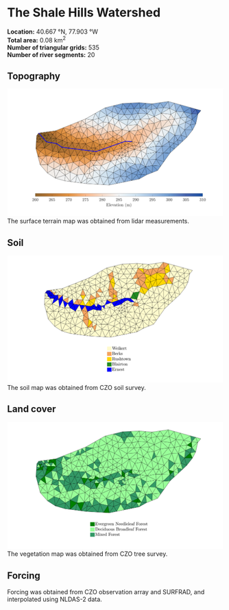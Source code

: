 # The Shale Hills Watershed
**Location:** 40.667 &deg;N, 77.903 &deg;W<br>
**Total area:** 0.08 km<sup>2</sup><br>
**Number of triangular grids:** 535<br>
**Number of river segments:** 20

## Topography
![Topography](https://github.com/PSUmodeling/PIHM-Simulations/blob/master/ShaleHills/images/topo.png "Topography")
The surface terrain map was obtained from lidar measurements.

## Soil
![Soil](https://github.com/PSUmodeling/PIHM-Simulations/blob/master/ShaleHills/images/soil.png "Soil")
The soil map was obtained from CZO soil survey.

## Land cover
![Land cover](https://github.com/PSUmodeling/PIHM-Simulations/blob/master/ShaleHills/images/lc.png "Land cover")
The vegetation map was obtained from CZO tree survey.

## Forcing
Forcing was obtained from CZO observation array and SURFRAD, and interpolated using NLDAS-2 data.
